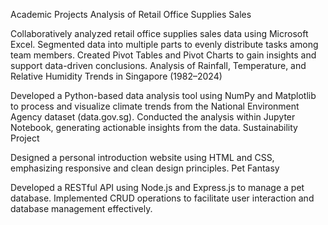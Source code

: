 Academic Projects
Analysis of Retail Office Supplies Sales

Collaboratively analyzed retail office supplies sales data using Microsoft Excel.
Segmented data into multiple parts to evenly distribute tasks among team members.
Created Pivot Tables and Pivot Charts to gain insights and support data-driven conclusions.
Analysis of Rainfall, Temperature, and Relative Humidity Trends in Singapore (1982–2024)

Developed a Python-based data analysis tool using NumPy and Matplotlib to process and visualize climate trends from the National Environment Agency dataset (data.gov.sg).
Conducted the analysis within Jupyter Notebook, generating actionable insights from the data.
Sustainability Project

Designed a personal introduction website using HTML and CSS, emphasizing responsive and clean design principles.
Pet Fantasy

Developed a RESTful API using Node.js and Express.js to manage a pet database.
Implemented CRUD operations to facilitate user interaction and database management effectively.
